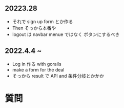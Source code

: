 ## 20223.28
- それで sign up form とか作る
- Then そっから本番や
- logout は navbar menue ではなく ボタンにするべき

## 2022.4.4 ~
- Log in 作る with gorails
- make a form for the deal 
- そっから result で API and 条件分岐とかかか
# 質問

